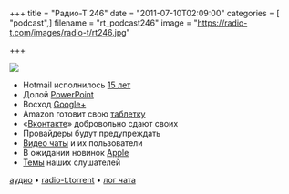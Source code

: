 +++
title = "Радио-Т 246"
date = "2011-07-10T02:09:00"
categories = [ "podcast",]
filename = "rt_podcast246"
image = "https://radio-t.com/images/radio-t/rt246.jpg"

+++

![](https://radio-t.com/images/radio-t/rt246.jpg)

- Hotmail исполнилось [15 лет](http://internet.cnews.ru/news/line/index.shtml?2011/07/06/446620)
- Долой [PowerPoint](http://www.securitylab.ru/news/406211.php)
- Восход [Google+ ](http://www.stevestreeting.com/2011/07/04/google/)
- Amazon готовит свою [таблетку](http://thenextweb.com/mobile/2011/07/09/why-an-amazon-tablet-can-rival-the-ipad/?awesm=tnw.to_19uMs)
- «[Вконтакте](http://www.livejournal.ru/themes/id/31397)» добровольно сдают своих
- Провайдеры будут предупреждать
- [Видео чаты](http://www.readwriteweb.com/archives/do_consumers_really_want_video_calling.php?utm_source=feedburner&utm_medium=feed&utm_campai) и их пользователи
- В ожидании новинок [Apple](http://9to5mac.com/2011/07/07/apple-store-overnight-planned-for-july-13th-new-macbook-airs-and-lion-signage-awaits/)
- [Темы](/p/2011/07/05/prep-246/) наших слушателей

[аудио](https://archive.rucast.net/radio-t/media/rt_podcast246.mp3) • [radio-t.torrent](http://www.radio-t.com/torrents/rt_podcast246.mp3.torrent) • [лог чата](http://chat.radio-t.com/logs/radio-t-246.html)<audio src="https://archive.rucast.net/radio-t/media/rt_podcast246.mp3" preload="none"></audio>
